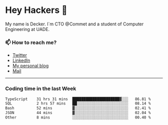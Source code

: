 # Hey Hackers 👋

My name is Decker. I`m CTO @Commet and a student of Computer Engineering at UADE.

### 📫 How to reach me?
- [Twitter](https://x.com/0xDecker) 
- [LinkedIn](https://www.linkedin.com/in/decker-urbano/) 
- [My personal blog](http://decker.sh) 
- [Mail](mailto:me@decker.sh)

---

### Coding time in the last Week

<!--START_SECTION:waka-->

```txt
TypeScript    31 hrs 31 mins  █████████████████████▓░░░   86.81 %
SQL           2 hrs 57 mins   ██░░░░░░░░░░░░░░░░░░░░░░░   08.14 %
Bash          52 mins         ▓░░░░░░░░░░░░░░░░░░░░░░░░   02.41 %
JSON          44 mins         ▓░░░░░░░░░░░░░░░░░░░░░░░░   02.04 %
Other         8 mins          ░░░░░░░░░░░░░░░░░░░░░░░░░   00.40 %
```

<!--END_SECTION:waka-->
